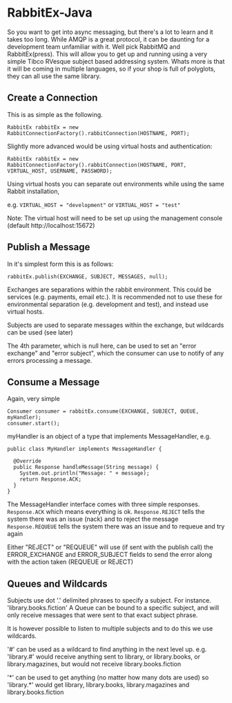 RabbitEx-Java
=============

So you want to get into async messaging, but there's a lot to learn and it takes too long. While AMQP is a great protocol, it can be daunting for a development team unfamiliar with it. Well pick RabbitMQ and RabbitEx(press).
This will allow you to get up and running using a very simple Tibco RVesque subject based addressing system. Whats more is that it will be coming in multiple languages, so if your shop is full of polyglots, they can all use the same library.

Create a Connection
-------------------

This is as simple as the following. 

```
RabbitEx rabbitEx = new RabbitConnectionFactory().rabbitConnection(HOSTNAME, PORT);
```

Slightly more advanced would be using virtual hosts and authentication:
```
RabbitEx rabbitEx = new RabbitConnectionFactory().rabbitConnection(HOSTNAME, PORT, VIRTUAL_HOST, USERNAME, PASSWORD);
```
Using  virtual hosts you can separate out environments while using the same Rabbit installation, 

e.g. 
```VIRTUAL_HOST = "development"``` or ```VIRTUAL_HOST = "test"```

Note: The virtual host will need to be set up using the management console (default http://localhost:15672)

Publish a Message
-----------------

In it's simplest form this is as follows:

```
rabbitEx.publish(EXCHANGE, SUBJECT, MESSAGES, null);
```

Exchanges are separations within the rabbit environment. This could be services (e.g. payments, email etc.).
It is recommended not to use these for environmental separation (e.g. development and test), and instead use virtual hosts.

Subjects are used to separate messages within the exchange, but wildcards can be used (see later)

The 4th parameter, which is null here, can be used to set an "error exchange" and "error subject", which the consumer can use to notify of any errors processing a message.


Consume a Message
-----------------

Again, very simple

```
Consumer consumer = rabbitEx.consume(EXCHANGE, SUBJECT, QUEUE, myHandler);
consumer.start();
```

myHandler is an object of a type that implements MessageHandler, e.g.
```
public class MyHandler implements MessageHandler {

  @Override
  public Response handleMessage(String message) {
    System.out.println("Message: " + message);
    return Response.ACK;
  }
}
```

The MessageHandler interface comes with three simple responses. 
```Response.ACK``` which means everything is ok. 
```Response.REJECT``` tells the system there was an issue (nack) and to reject the message 
```Response.REQUEUE``` tells the system there was an issue and to requeue and try again

Either "REJECT" or "REQUEUE" will use (if sent with the publish call) the ERROR_EXCHANGE and ERROR_SUBJECT fields to send the error along with the action taken (REQUEUE or REJECT)

Queues and Wildcards
--------------------

Subjects use dot '.' delimited phrases to specify a subject. For instance. 'library.books.fiction'
A Queue can be bound to a specific subject, and will only receive messages that were sent to that exact subject phrase.

It is however possible to listen to multiple subjects and to do this we use wildcards.

'\#' can be used as a wildcard to find anything in the next level up.
e.g.
'library.#' would receive anything sent to library, or library.books, or library.magazines, but would not receive library.books.fiction

'\*' can be used to get anything (no matter how many dots are used)
so 'library.*' would get library, library.books, library.magazines and library.books.fiction


